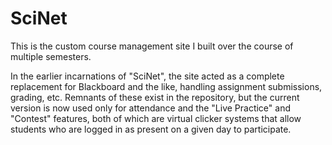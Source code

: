 # SciNet

This is the custom course management site I built over the course of multiple semesters.

In the earlier incarnations of "SciNet", the site acted as a complete replacement for
Blackboard and the like, handling assignment submissions, grading, etc. Remnants of these
exist in the repository, but the current version is now used only for attendance and the
"Live Practice" and "Contest" features, both of which are virtual clicker systems
that allow students who are logged in as present on a given day to participate.
